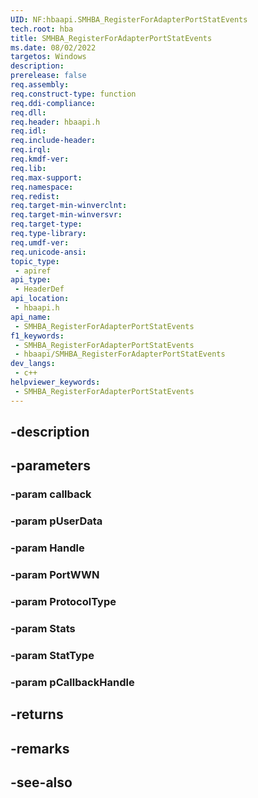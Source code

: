 ```yaml
---
UID: NF:hbaapi.SMHBA_RegisterForAdapterPortStatEvents
tech.root: hba
title: SMHBA_RegisterForAdapterPortStatEvents
ms.date: 08/02/2022
targetos: Windows
description: 
prerelease: false
req.assembly: 
req.construct-type: function
req.ddi-compliance: 
req.dll: 
req.header: hbaapi.h
req.idl: 
req.include-header: 
req.irql: 
req.kmdf-ver: 
req.lib: 
req.max-support: 
req.namespace: 
req.redist: 
req.target-min-winverclnt: 
req.target-min-winversvr: 
req.target-type: 
req.type-library: 
req.umdf-ver: 
req.unicode-ansi: 
topic_type:
 - apiref
api_type:
 - HeaderDef
api_location:
 - hbaapi.h
api_name:
 - SMHBA_RegisterForAdapterPortStatEvents
f1_keywords:
 - SMHBA_RegisterForAdapterPortStatEvents
 - hbaapi/SMHBA_RegisterForAdapterPortStatEvents
dev_langs:
 - c++
helpviewer_keywords:
 - SMHBA_RegisterForAdapterPortStatEvents
---
```


## -description

## -parameters

### -param callback

### -param pUserData

### -param Handle

### -param PortWWN

### -param ProtocolType

### -param Stats

### -param StatType

### -param pCallbackHandle

## -returns

## -remarks

## -see-also

